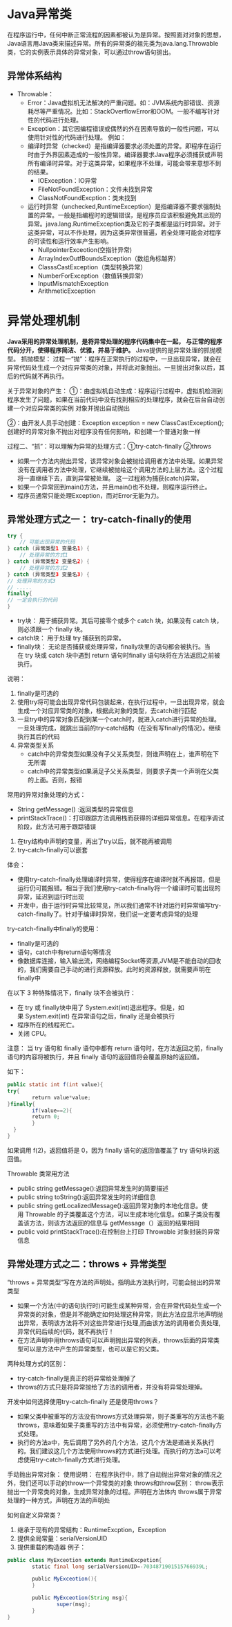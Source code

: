 # Java异常类
在程序运行中，任何中断正常流程的因素都被认为是异常。按照面对对象的思想，Java语言用Java类来描述异常。所有的异常类的祖先类为java.lang.Throwable类，它的实例表示具体的异常对象，可以通过throw语句抛出。
## 异常体系结构
- Throwable：
	- Error：Java虚拟机无法解决的严重问题。如：JVM系统内部错误、资源耗尽等严重情况。比如：StackOverflowError和OOM。一般不编写针对性的代码进行处理。
	- Exception：其它因编程错误或偶然的外在因素导致的一般性问题，可以使用针对性的代码进行处理。
	例如：
	- 编译时异常（checked）是指编译器要求必须处置的异常。即程序在运行时由于外界因素造成的一般性异常。编译器要求Java程序必须捕获或声明所有编译时异常。对于这类异常，如果程序不处理，可能会带来意想不到的结果。
		- IOException：IO异常
		- FileNotFoundException：文件未找到异常
		- ClassNotFoundExcption：类未找到
	- 运行时异常（unchecked,RuntimeException）是指编译器不要求强制处置的异常。一般是指编程时的逻辑错误，是程序员应该积极避免其出现的异常。java.lang.RuntimeException类及它的子类都是运行时异常。对于这类异常，可以不作处理，因为这类异常很普遍，若全处理可能会对程序的可读性和运行效率产生影响。
		-   NullpointerExceotion(空指针异常)
		-   ArrayIndexOutfBoundsException（数组角标越界）
		-   ClasssCastException（类型转换异常）
		-   NumberForException（数值转换异常）
		-   InputMismatchException
		-   ArithmeticException

# 异常处理机制
**Java采用的异常处理机制，是将异常处理的程序代码集中在一起， 与正常的程序代码分开，使得程序简洁、优雅，并易于维护。**
Java提供的是异常处理的抓抛模型。
抓抛模型：
过程一“抛”：程序在正常执行的过程中，一旦出现异常，就会在异常代码处生成一个对应异常类的对象，并将此对象抛出。一旦抛出对象以后，其后的代码就不再执行。

关于异常对象的产生：
①：由虚拟机自动生成：程序运行过程中，虚拟机检测到程序发生了问题，如果在当前代码中没有找到相应的处理程序，就会在后台自动创建一个对应异常类的实例 对象并抛出自动抛出

②：由开发人员手动创建：Exception exception = new ClassCastException();
创建好的异常对象不抛出对程序没有任何影响，和创建一个普通对象一样

过程二、“抓”：可以理解为异常的处理方式：①try-catch-finally ②throws

-   如果一个方法内抛出异常，该异常对象会被抛给调用者方法中处理。如果异常没有在调用者方法中处理，它继续被抛给这个调用方法的上层方法。这个过程将一直继续下去，直到异常被处理。 这一过程称为捕获(catch)异常。
-   如果一个异常回到main()方法，并且main()也不处理，则程序运行终止。
-   程序员通常只能处理Exception，而对Error无能为力。

## 异常处理方式之一： try-catch-finally的使用
```java
try {
	// 可能出现异常的代码
} catch (异常类型1 变量名1) {
	// 处理异常的方式1
} catch (异常类型2 变量名2) {
	// 处理异常的方式2
} catch (异常类型3 变量名3) {
// 处理异常的方式3
// .....
finally{
// 一定会执行的代码
}
```
-   try块： 用于捕获异常。其后可接零个或多个 catch 块，如果没有 catch 块，则必须跟一个 finally 块。
-   catch块： 用于处理 try 捕获到的异常。
-   finally块： 无论是否捕获或处理异常，finally块里的语句都会被执行。当在 try 块或 catch 块中遇到 return 语句时finally 语句块将在方法返回之前被执行。

说明：
1.  finally是可选的
2.  使用try将可能会出现异常代码包装起来，在执行过程中，一旦出现异常，就会生成一个对应异常类的对象，根据此对象的类型，去catch进行匹配
3.  一旦try中的异常对象匹配到某一个catch时，就进入catch进行异常的处理。一旦处理完成，就跳出当前的try-catch结构（在没有写finally的情况）。继续执行其后的代码
4.  异常类型关系
	- catch中的异常类型如果没有子父关系类型，则谁声明在上，谁声明在下无所谓
	- catch中的异常类型如果满足子父关系类型，则要求子类一个声明在父类的上面。否则，报错

常用的异常对象处理的方式：
- String getMessage() :返回类型的异常信息
- printStackTrace()：打印跟踪方法调用栈而获得的详细异常信息。在程序调试阶段，此方法可用于跟踪错误
1.  在try结构中声明的变量，再出了try以后，就不能再被调用
2.  try-catch-finally可以嵌套

体会：
- 使用try-catch-finally处理编译时异常，使得程序在编译时就不再报错，但是运行仍可能报错。相当于我们使用try-catch-finally将一个编译时可能出现的异常，延迟到运行时出现
- 开发中，由于运行时异常比较常见，所以我们通常不针对运行时异常编写try-catch-finally了。针对于编译时异常，我们说一定要考虑异常的处理

try-catch-finally中finally的使用：
-   finally是可选的
-   语句，catch中有return语句等情况
-   像数据库连接，输入输出流，网络编程Socket等资源,JVM是不能自动的回收的，我们需要自己手动的进行资源释放。此时的资源释放，就需要声明在finally中

在以下 3 种特殊情况下，finally 块不会被执行：
-   在 try 或 finally块中用了 System.exit(int)退出程序。但是，如果 System.exit(int) 在异常语句之后，finally 还是会被执行
-   程序所在的线程死亡。
-   关闭 CPU。

注意： 当 try 语句和 finally 语句中都有 return 语句时，在方法返回之前，finally 语句的内容将被执行，并且 finally 语句的返回值将会覆盖原始的返回值。

如下：
```java
public static int f(int value){
try{
        return value*value;
}finally{
        if(value==2){
        return 0;
        }
  }
}  
```
如果调用 f(2)，返回值将是 0，因为 finally 语句的返回值覆盖了 try 语句块的返回值。

Throwable 类常用方法
- public string getMessage():返回异常发生时的简要描述
- public string toString():返回异常发生时的详细信息
- public string getLocalizedMessage():返回异常对象的本地化信息。使用 Throwable 的子类覆盖这个方法，可以生成本地化信息。如果子类没有覆盖该方法，则该方法返回的信息与 getMessage（）返回的结果相同
- public void printStackTrace():在控制台上打印 Throwable 对象封装的异常信息

## 异常处理方式之二：throws + 异常类型
“throws + 异常类型”写在方法的声明处。指明此方法执行时，可能会抛出的异常类型
-   如果一个方法(中的语句执行时)可能生成某种异常，会在异常代码处生成一个异常类的对象，但是并不能确定如何处理这种异常，则此方法应显示地声明抛出异常，表明该方法将不对这些异常进行处理,而由该方法的调用者负责处理,异常代码后续的代码，就不再执行！
-   在方法声明中用throws语句可以声明抛出异常的列表，throws后面的异常类型可以是方法中产生的异常类型，也可以是它的父类。

两种处理方式的区别：
- try-catch-finally是真正的将异常给处理掉了
- throws的方式只是将异常抛给了方法的调用者，并没有将异常处理掉。

开发中如何选择使用try-catch-finally 还是使用throws？
- 如果父类中被重写的方法没有throws方式处理异常，则子类重写的方法也不能throws，意味着如果子类重写的方法中有异常，必须使用try-catch-finally方式处理。
- 执行的方法a中，先后调用了另外的几个方法，这几个方法是递进关系执行的。我们建议这几个方法使用throws的方式进行处理。而执行的方法a可以考虑使用try-catch-finally方式进行处理。

手动抛出异常对象：
使用说明：
在程序执行中，除了自动抛出异常对象的情况之外，我们还可以手动的throw一个异常类的对象
throws和throw区别：
throw表示抛出一个异常类的对象，生成异常对象的过程。声明在方法体内
throws属于异常处理的一种方式，声明在方法的声明处

如何自定义异常类？
1.  继承于现有的异常结构：RuntimeExcption，Exception
2.  提供全局常量：serialVersionUID
3.  提供重载的构造器
例子：
```java
public class MyExceotion extends RuntimeExcpetion{
        static final long serialVersionUID=-7034871901515766939L;

        public MyExceotion(){
        }

        public MyExceotion(String msg){
                super(msg);
        }
}
```